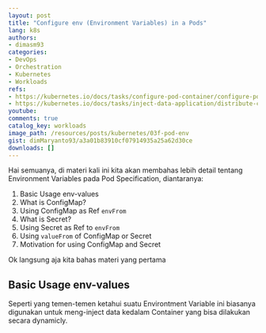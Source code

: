 ```yaml
---
layout: post
title: "Configure env (Environment Variables) in a Pods"
lang: k8s
authors:
- dimasm93
categories:
- DevOps
- Orchestration
- Kubernetes
- Workloads
refs: 
- https://kubernetes.io/docs/tasks/configure-pod-container/configure-pod-configmap/
- https://kubernetes.io/docs/tasks/inject-data-application/distribute-credentials-secure/
youtube: 
comments: true
catalog_key: workloads
image_path: /resources/posts/kubernetes/03f-pod-env
gist: dimMaryanto93/a3a01b83910cf07914935a25a62d30ce
downloads: []
---
```


Hai semuanya, di materi kali ini kita akan membahas lebih detail tentang Environment Variables pada Pod Specification, diantaranya:

1. Basic Usage env-values
2. What is ConfigMap?
3. Using ConfigMap as Ref `envFrom`
4. What is Secret?
5. Using Secret as Ref to `envFrom`
6. Using `valueFrom` of ConfigMap or Secret
7. Motivation for using ConfigMap and Secret

Ok langsung aja kita bahas materi yang pertama

<!--more-->

## Basic Usage env-values

Seperti yang temen-temen ketahui suatu Environtment Variable ini biasanya digunakan untuk meng-inject data kedalam Container yang bisa dilakukan secara dynamicly.